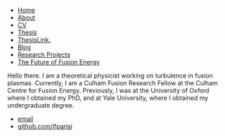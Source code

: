  <html>
      <head>
         <title>Jason Parisi, Nuclear Fusion Physicist</title>
         <!-- link to main stylesheet -->
         <link rel="stylesheet" type="text/css" href="/css/main.css">
     </head>
     <body>
         <nav>
             <ul>
                 <li><a href="/">Home</a></li>
             <li><a href="/about/about.html/">About</a></li>
                 <li><a href="/cv/cv.html">CV</a></li>
                 <li><a href="/thesis/thesis.html">Thesis</a></li>
              <li><a href="https://jfparisi.github.io/img/thesismain.pdf" target="_blank">ThesisLink.</a></li>
                 <li><a href="/blog/blog.html">Blog</a></li>
             <li><a href="/research/research_projects/html">Research Projects</a></li>
             <li><a href="/book/book.html">The Future of Fusion Energy</a></li>
             </ul>
         </nav>
         <div class="container">
             <div class="blurb">
                 <p>Hello there. I am a theoretical physicist working on turbulence in fusion plasmas. Currently, I am a Culham Fusion Research Fellow at the Culham Centre for Fusion Energy. Previously, I was at the University of Oxford where I obtained my PhD, and at Yale University, where I obtained my undergraduate degree. </p>
             </div><!-- /.blurb -->
         </div><!-- /.container -->
         <footer>
             <ul>
                 <li><a href="mailto:jasonfrancisparisi@gmail.com">email</a></li>
                 <li><a href="https://github.com/jfparisi">github.com/jfparisi</a></li>
             </ul>
         </footer>
     </body>
 </html>
